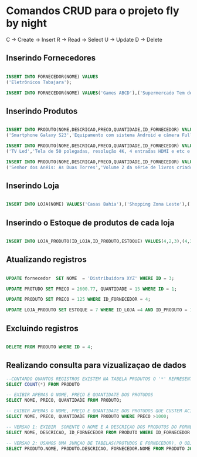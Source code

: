 # Comandos CRUD para o projeto fly by night

 C -> Create -> Insert
 R -> Read -> Select
 U -> Update 
 D -> Delete

## Inserindo Fornecedores

```sql

INSERT INTO FORNECEDOR(NOME) VALUES
('Eletrônicos Tabajara');

INSERT INTO FORNECEDOR(NOME) VALUES('Games ABCD'),('Supermercado Tem de Tudo'),('Livraria Demais da Conta');

```

## Inserindo Produtos

```sql

INSERT INTO PRODUTO(NOME,DESCRICAO,PRECO,QUANTIDADE,ID_FORNECEDOR) VALUES
('Smartphone Galaxy S23','Equipamento com sistema Android e câmera Full HD',1599.50,20,1);

INSERT INTO PRODUTO(NOME,DESCRICAO,PRECO,QUANTIDADE,ID_FORNECEDOR) VALUES
('TV Led','Tela de 50 polegadas, resolução 4K, 4 entradas HDMI e etc e tal',3420,12,1);

INSERT INTO PRODUTO(NOME,DESCRICAO,PRECO,QUANTIDADE,ID_FORNECEDOR) VALUES
('Senhor dos Anéis: As Duas Torres','Volume 2 da série de livros criados pelo autor J.R.R Tolkien',80.90,100,4);

```

## Inserindo Loja

```sql

INSERT INTO LOJA(NOME) VALUES('Casas Bahia'),('Shopping Zona Leste'),('Bazar das Coisas'),('Americanas');

```

## Inserindo o Estoque de produtos de cada loja

```sql

INSERT INTO LOJA_PRODUTO(ID_LOJA,ID_PRODUTO,ESTOQUE) VALUES(4,2,3),(4,3,30),(1,2,10),(4,1,5);

```

## Atualizando registros

```sql

UPDATE fornecedor  SET NOME  = 'Distribuidora XYZ' WHERE ID = 3;

UPDATE PROTUDO SET PRECO = 2600.77, QUANTIDADE = 15 WHERE ID = 1;

UPDATE PRODUTO SET PRECO = 125 WHERE ID_FORNECEDOR = 4;

UPDATE LOJA_PRODUTO SET ESTOQUE = 7 WHERE ID_LOJA =4 AND ID_PRODUTO = 1;

```

## Excluindo registros

```sql

DELETE FROM PRODUTO WHERE ID = 4; 

```

## Realizando consulta para vizualizaçao de dados

```sql
--CONTANDO QUANTOS REGISTROS EXISTEM NA TABELA PRODUTOS O '*' REPRESENTA TODAS AS LINHAS/REGISTROS
SELECT COUNT(*) FROM PRODUTO

-- EXIBIR APENAS O NOME, PREÇO E QUANTIDATE DOS PROTUDOS
SELECT NOME, PRECO, QUANTIDADE FROM PRODUTO;

-- EXIBIR APENAS O NOME, PREÇO E QUANTIDATE DOS PROTUDOS QUE CUSTEM ACIMA DE MIL REAIS
SELECT NOME, PRECO, QUANTIDADE FROM PRODUTO WHERE PRECO >1000;

-- VERSAO 1: EXIBIR  SOMENTE O NOME E A DESCRIÇAO DOS PRODUTOS DO FORNECEDOR LIVRARIA DEMAIS DA CONTA
SELECT NOME, DESCRICAO, ID_FORNECEDOR FROM PRODUTO WHERE ID_FORNECEDOR = 4;

-- VERSAO 2: USAMOS UMA JUNÇAO DE TABELAS(PROTUDOS E FORNECEDOR), O OBJETIVO É CONSEGUIR TRAZER/EXIBIR TAMBÉM O NOME DO FORNECEDOR 
SELECT PRODUTO.NOME, PRODUTO.DESCRICAO, FORNECEDOR.NOME FROM PRODUTO JOIN FORNECEDOR ON PRODUTO.ID_FONECEDOR = FORNECEDOR.ID; 

```
